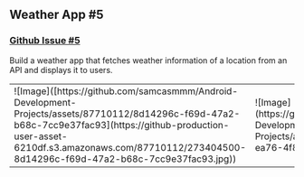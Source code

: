 ## Weather App #5

### [Github Issue #5](https://github.com/Prodigy-InfoTech/Android-Development-Projects/issues/5)

Build a weather app that fetches weather information of a location from an API and displays it to users.

<table>
<tr>
<td>
  ![Image]([https://github.com/samcasmmm/Android-Development-Projects/assets/87710112/8d14296c-f69d-47a2-b68c-7cc9e37fac93](https://github-production-user-asset-6210df.s3.amazonaws.com/87710112/273404500-8d14296c-f69d-47a2-b68c-7cc9e37fac93.jpg))
</td>
<td>
![Image](https://github.com/samcasmmm/Android-Development-Projects/assets/87710112/74ed8a6a-ea76-4f86-aabd-abf8fc7782b4)
</td>
</tr>
<table>
